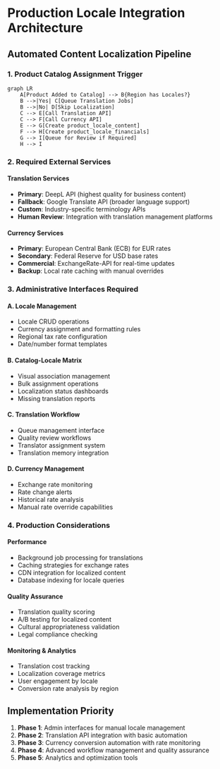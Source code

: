 # Production Locale Integration Architecture

## Automated Content Localization Pipeline

### 1. Product Catalog Assignment Trigger

```mermaid
graph LR
    A[Product Added to Catalog] --> B{Region has Locales?}
    B -->|Yes| C[Queue Translation Jobs]
    B -->|No| D[Skip Localization]
    C --> E[Call Translation API]
    C --> F[Call Currency API] 
    E --> G[Create product_locale_content]
    F --> H[Create product_locale_financials]
    G --> I[Queue for Review if Required]
    H --> I
```

### 2. Required External Services

#### Translation Services
- **Primary**: DeepL API (highest quality for business content)
- **Fallback**: Google Translate API (broader language support)
- **Custom**: Industry-specific terminology APIs
- **Human Review**: Integration with translation management platforms

#### Currency Services
- **Primary**: European Central Bank (ECB) for EUR rates
- **Secondary**: Federal Reserve for USD base rates
- **Commercial**: ExchangeRate-API for real-time updates
- **Backup**: Local rate caching with manual overrides

### 3. Administrative Interfaces Required

#### A. Locale Management
- Locale CRUD operations
- Currency assignment and formatting rules
- Regional tax rate configuration
- Date/number format templates

#### B. Catalog-Locale Matrix
- Visual association management
- Bulk assignment operations
- Localization status dashboards
- Missing translation reports

#### C. Translation Workflow
- Queue management interface
- Quality review workflows
- Translator assignment system
- Translation memory integration

#### D. Currency Management
- Exchange rate monitoring
- Rate change alerts
- Historical rate analysis
- Manual rate override capabilities

### 4. Production Considerations

#### Performance
- Background job processing for translations
- Caching strategies for exchange rates
- CDN integration for localized content
- Database indexing for locale queries

#### Quality Assurance
- Translation quality scoring
- A/B testing for localized content
- Cultural appropriateness validation
- Legal compliance checking

#### Monitoring & Analytics
- Translation cost tracking
- Localization coverage metrics
- User engagement by locale
- Conversion rate analysis by region

## Implementation Priority

1. **Phase 1**: Admin interfaces for manual locale management
2. **Phase 2**: Translation API integration with basic automation
3. **Phase 3**: Currency conversion automation with rate monitoring
4. **Phase 4**: Advanced workflow management and quality assurance
5. **Phase 5**: Analytics and optimization tools